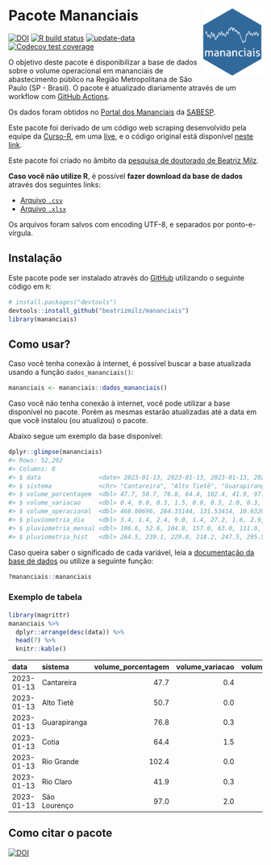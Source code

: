 
<!-- README.md is generated from README.Rmd. Please edit that file -->

# Pacote Mananciais <img src="man/figures/hexlogo.png" align="right" width = "120px"/>

<!-- badges: start -->

[![DOI](https://zenodo.org/badge/DOI/10.5281/zenodo.4733056.svg)](https://doi.org/10.5281/zenodo.4733056)
[![R build
status](https://github.com/beatrizmilz/mananciais/workflows/R-CMD-check/badge.svg)](https://github.com/beatrizmilz/mananciais/actions)
[![update-data](https://github.com/beatrizmilz/mananciais/actions/workflows/2-update_data.yaml/badge.svg)](https://github.com/beatrizmilz/mananciais/actions/workflows/2-update_data.yaml)
[![Codecov test
coverage](https://codecov.io/gh/beatrizmilz/mananciais/branch/master/graph/badge.svg)](https://codecov.io/gh/beatrizmilz/mananciais?branch=master)
<!-- badges: end -->

O objetivo deste pacote é disponibilizar a base de dados sobre o volume
operacional em mananciais de abastecimento público na Região
Metropolitana de São Paulo (SP - Brasil). O pacote é atualizado
diariamente através de um workflow com [GitHub
Actions](https://github.com/beatrizmilz/mananciais/actions).

Os dados foram obtidos no [Portal dos
Mananciais](http://mananciais.sabesp.com.br/Situacao) da
[SABESP](http://site.sabesp.com.br/site/Default.aspx).

Este pacote foi derivado de um código web scraping desenvolvido pela
equipe da [Curso-R](https://www.curso-r.com/), em uma
[live](https://youtu.be/jvZIxrMmOcQ), e o código original está
disponível [neste
link](https://github.com/curso-r/lives/blob/master/drafts/20200730_scraper_sabesp.R).

Este pacote foi criado no âmbito da [pesquisa de doutorado de Beatriz
Milz](https://beatrizmilz.github.io/tese/).

**Caso você não utilize R**, é possível **fazer download da base de
dados** através dos seguintes links:

- [Arquivo
  `.csv`](https://github.com/beatrizmilz/mananciais/raw/master/inst/extdata/mananciais.csv)
- [Arquivo
  `.xlsx`](https://github.com/beatrizmilz/mananciais/blob/master/inst/extdata/mananciais.xlsx?raw=true)

Os arquivos foram salvos com encoding UTF-8, e separados por
ponto-e-vírgula.

## Instalação

Este pacote pode ser instalado através do [GitHub](https://github.com/)
utilizando o seguinte código em `R`:

``` r
# install.packages("devtools")
devtools::install_github("beatrizmilz/mananciais")
library(mananciais)
```

## Como usar?

Caso você tenha conexão à internet, é possível buscar a base atualizada
usando a função `dados_mananciais()`:

``` r
mananciais <- mananciais::dados_mananciais() 
```

Caso você não tenha conexão à internet, você pode utilizar a base
disponível no pacote. Porém as mesmas estarão atualizadas até a data em
que você instalou (ou atualizou) o pacote.

Abaixo segue um exemplo da base disponível:

``` r
dplyr::glimpse(mananciais)
#> Rows: 52,292
#> Columns: 8
#> $ data                <date> 2023-01-13, 2023-01-13, 2023-01-13, 2023-01-13, 2…
#> $ sistema             <chr> "Cantareira", "Alto Tietê", "Guarapiranga", "Cotia…
#> $ volume_porcentagem  <dbl> 47.7, 50.7, 76.8, 64.4, 102.4, 41.9, 97.0, 47.3, 5…
#> $ volume_variacao     <dbl> 0.4, 0.0, 0.3, 1.5, 0.0, 0.3, 2.0, 0.3, 0.1, 0.4, …
#> $ volume_operacional  <dbl> 468.00696, 284.35144, 131.53414, 10.63207, 114.873…
#> $ pluviometria_dia    <dbl> 3.4, 1.4, 2.4, 9.0, 1.4, 27.2, 1.6, 2.9, 1.3, 9.4,…
#> $ pluviometria_mensal <dbl> 106.6, 52.6, 104.8, 157.0, 63.0, 111.0, 172.0, 103…
#> $ pluviometria_hist   <dbl> 264.5, 239.1, 229.8, 218.2, 247.5, 295.5, 273.2, 2…
```

Caso queira saber o significado de cada variável, leia a [documentação
da base de
dados](https://beatrizmilz.github.io/mananciais/reference/mananciais.html)
ou utilize a seguinte função:

``` r
?mananciais::mananciais
```

### Exemplo de tabela

``` r
library(magrittr)
mananciais %>% 
  dplyr::arrange(desc(data)) %>% 
  head(7) %>%
  knitr::kable()
```

| data       | sistema      | volume_porcentagem | volume_variacao | volume_operacional | pluviometria_dia | pluviometria_mensal | pluviometria_hist |
|:-----------|:-------------|-------------------:|----------------:|-------------------:|-----------------:|--------------------:|------------------:|
| 2023-01-13 | Cantareira   |               47.7 |             0.4 |          468.00696 |              3.4 |               106.6 |             264.5 |
| 2023-01-13 | Alto Tietê   |               50.7 |             0.0 |          284.35144 |              1.4 |                52.6 |             239.1 |
| 2023-01-13 | Guarapiranga |               76.8 |             0.3 |          131.53414 |              2.4 |               104.8 |             229.8 |
| 2023-01-13 | Cotia        |               64.4 |             1.5 |           10.63207 |              9.0 |               157.0 |             218.2 |
| 2023-01-13 | Rio Grande   |              102.4 |             0.0 |          114.87307 |              1.4 |                63.0 |             247.5 |
| 2023-01-13 | Rio Claro    |               41.9 |             0.3 |            5.72971 |             27.2 |               111.0 |             295.5 |
| 2023-01-13 | São Lourenço |               97.0 |             2.0 |           86.12053 |              1.6 |               172.0 |             273.2 |

## Como citar o pacote

[![DOI](https://zenodo.org/badge/DOI/10.5281/zenodo.4733056.svg)](https://doi.org/10.5281/zenodo.4733056)

